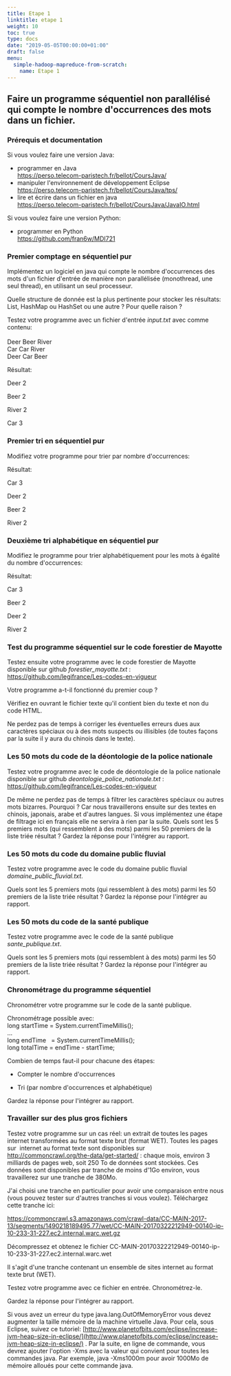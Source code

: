 ```yaml
---
title: Etape 1
linktitle: etape 1
weight: 10
toc: true
type: docs
date: "2019-05-05T00:00:00+01:00"
draft: false
menu:
  simple-hadoop-mapreduce-from-scratch:
    name: Etape 1
---
```


## Faire un programme séquentiel non parallélisé qui compte le nombre d\'occurrences des mots dans un fichier.

### Prérequis et documentation

Si vous voulez faire une version Java:

- programmer en Java\
    <https://perso.telecom-paristech.fr/bellot/CoursJava/>
- manipuler l'environnement de développement Eclipse\
    <https://perso.telecom-paristech.fr/bellot/CoursJava/tps/>
- lire et écrire dans un fichier en java\
    <https://perso.telecom-paristech.fr/bellot/CoursJava/JavaIO.html>

Si vous voulez faire une version Python:

* programmer en Python\
  https://github.com/fran6w/MDI721

### Premier comptage en séquentiel pur

Implémentez un logiciel en java qui compte le nombre d'occurrences des mots d'un fichier d'entrée de manière non parallélisée (monothread, une seul thread), en utilisant un seul processeur.

Quelle structure de donnée est la plus pertinente pour stocker les résultats: List, HashMap ou HashSet ou une autre ? Pour quelle raison ?

Testez votre programme avec un fichier d'entrée *input.txt* avec comme contenu:\
\
Deer Beer River\
Car Car River\
Deer Car Beer

Résultat:

Deer 2

Beer 2

River 2

Car 3

### Premier tri en séquentiel pur

Modifiez votre programme pour trier par nombre d\'occurrences:

Résultat:

Car 3

Deer 2

Beer 2

River 2

### Deuxième tri alphabétique en séquentiel pur

Modifiez le programme pour trier alphabétiquement pour les mots à égalité du nombre d'occurrences:

Résultat:

Car 3

Beer 2

Deer 2

River 2

### Test du programme séquentiel sur le code forestier de Mayotte

Testez ensuite votre programme avec le code forestier de Mayotte disponible sur github *forestier\_mayotte.txt* :\
<https://github.com/legifrance/Les-codes-en-vigueur>

Votre programme a-t-il fonctionné du premier coup ?

Vérifiez en ouvrant le fichier texte qu'il contient bien du texte et non du code HTML.

Ne perdez pas de temps à corriger les éventuelles erreurs dues aux caractères spéciaux ou à des mots suspects ou illisibles (de toutes façons par la suite il y aura du chinois dans le texte). 

### Les 50 mots du code de la déontologie de la police nationale

Testez votre programme avec le code de déontologie de la police nationale disponible sur github *deontologie\_police\_nationale.txt* : <https://github.com/legifrance/Les-codes-en-vigueur>

De même ne perdez pas de temps à filtrer les caractères spéciaux ou autres mots bizarres. Pourquoi ? Car nous travaillerons ensuite sur des textes en chinois, japonais, arabe et d'autres langues. Si vous implémentez une étape de filtrage ici en français elle ne servira à rien par la suite. Quels sont les 5 premiers mots (qui ressemblent à des mots) parmi les 50 premiers de la liste triée résultat ? Gardez la réponse pour l'intégrer au rapport.

### Les 50 mots du code du domaine public fluvial 

Testez votre programme avec le code du domaine public fluvial *domaine\_public\_fluvial.txt*.

Quels sont les 5 premiers mots (qui ressemblent à des mots) parmi les 50 premiers de la liste triée résultat ? Gardez la réponse pour l'intégrer au rapport.

### Les 50 mots du code de la santé publique

Testez votre programme avec le code de la santé publique *sante\_publique.txt*.

Quels sont les 5 premiers mots (qui ressemblent à des mots) parmi les 50 premiers de la liste triée résultat ? Gardez la réponse pour l'intégrer au rapport.

### Chronométrage du programme séquentiel

Chronométrer votre programme sur le code de la santé publique.

Chronométrage possible avec:\
long startTime = System.currentTimeMillis();\
\...\
long endTime   = System.currentTimeMillis();\
long totalTime = endTime - startTime;

Combien de temps faut-il pour chacune des étapes:

-   Compter le nombre d'occurrences

-   Tri (par nombre d\'occurrences et alphabétique)

Gardez la réponse pour l'intégrer au rapport.

### Travailler sur des plus gros fichiers

Testez votre programme sur un cas réel: un extrait de toutes les pages internet transformées au format texte brut (format WET). Toutes les pages sur  internet au format texte sont disponibles sur <http://commoncrawl.org/the-data/get-started/> : chaque mois, environ 3 milliards de pages web, soit 250 To de données sont stockées. Ces données sont disponibles par tranche de moins d'1Go environ, vous travaillerez sur une tranche de 380Mo.

J'ai choisi une tranche en particulier pour avoir une comparaison entre nous (vous pouvez tester sur d'autres tranches si vous voulez). Téléchargez cette tranche ici:

<https://commoncrawl.s3.amazonaws.com/crawl-data/CC-MAIN-2017-13/segments/1490218189495.77/wet/CC-MAIN-20170322212949-00140-ip-10-233-31-227.ec2.internal.warc.wet.gz> 

Décompressez et obtenez le fichier CC-MAIN-20170322212949-00140-ip-10-233-31-227.ec2.internal.warc.wet 

Il s'agit d'une tranche contenant un ensemble de sites internet au format texte brut (WET).

Testez votre programme avec ce fichier en entrée. Chronométrez-le.

Gardez la réponse pour l'intégrer au rapport.

Si vous avez un erreur du type java.lang.OutOfMemoryError vous devez augmenter la taille mémoire de la machine virtuelle Java. Pour cela, sous Eclipse, suivez ce tutoriel: [http://www.planetofbits.com/eclipse/increase-jvm-heap-size-in-eclipse/](http://www.planetofbits.com/eclipse/increase-jvm-heap-size-in-eclipse/) . Par la suite, en ligne de commande, vous devrez ajouter l'option -Xms avec la valeur qui convient pour toutes les commandes java. Par exemple, java -Xms1000m pour avoir 1000Mo de mémoire alloués pour cette commande java.

